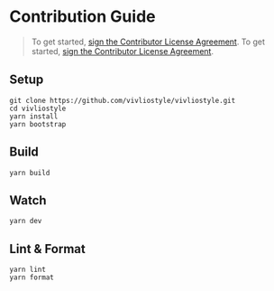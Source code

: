 # Contribution Guide

> To get started, <a href="https://www.clahub.com/agreements/vivliostyle/vivliostyle.js">sign the Contributor License Agreement</a>.
> To get started, <a href="https://www.clahub.com/agreements/vivliostyle/vivliostyle-ui">sign the Contributor License Agreement</a>.

## Setup

```
git clone https://github.com/vivliostyle/vivliostyle.git
cd vivliostyle
yarn install
yarn bootstrap
```

## Build

```
yarn build
```

## Watch

```
yarn dev
```

## Lint & Format

```
yarn lint
yarn format
```
